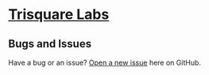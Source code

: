 # [Trisquare Labs](http://trisquarelabs.com/)

## Bugs and Issues

Have a bug or an issue? [Open a new issue](https://github.com/jakehjung/winit-landing/issues) here on GitHub.